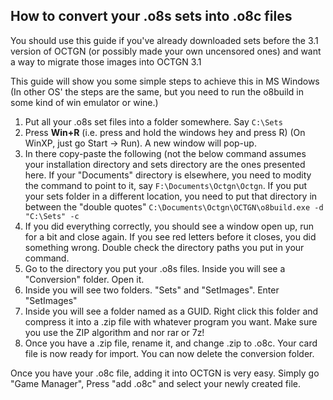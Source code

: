 How to convert your .o8s sets into .o8c files
---------

You should use this guide if you've already downloaded sets before the 3.1 version of OCTGN (or possibly made your own uncensored ones) and want a way to migrate those images into OCTGN 3.1

This guide will show you some simple steps to achieve this in MS Windows (In other OS' the steps are the same, but you need to run the o8build in some kind of win emulator or wine.)

1. Put all your .o8s set files into a folder somewhere. Say ```C:\Sets```
2. Press **Win+R** (i.e. press and hold the windows hey and press R) (On WinXP, just go Start -> Run). A new window will pop-up.
3. In there copy-paste the following (not the below command assumes your installation directory and sets directory are the ones presented here. If your "Documents" directory is elsewhere, you need to modity the command to point to it, say ```F:\Documents\Octgn\Octgn```. If you put your sets folder in a different location, you need to put that directory in between the "double quotes"
  ```C:\Documents\Octgn\OCTGN\o8build.exe -d "C:\Sets" -c```
4. If you did everything correctly, you should see a window open up, run for a bit and close again. If you see red letters before it closes, you did something wrong. Double check the directory paths you put in your command.
5. Go to the directory you put your .o8s files. Inside you will see a "Conversion" folder. Open it.
6. Inside you will see two folders. "Sets" and "SetImages". Enter "SetImages"
7. Inside you will see a folder named as a GUID. Right click this folder and compress it into a .zip file with whatever program you want. Make sure you use the ZIP algorithm and nor rar or 7z! 
8. Once you have a .zip file, rename it, and change .zip to .o8c. Your card file is now ready for import. You can now delete the conversion folder.

Once you have your .o8c file, adding it into OCTGN is very easy. Simply go "Game Manager", Press "add .o8c" and select your newly created file.
